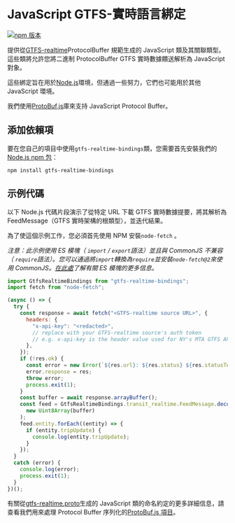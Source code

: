 # JavaScript GTFS-實時語言綁定

[![npm 版本](https://badge.fury.io/js/gtfs-realtime-bindings.svg)](http://badge.fury.io/js/gtfs-realtime-bindings)

提供從[GTFS-realtime](https://github.com/google/transit/tree/master/gtfs-realtime)ProtocolBuffer 規範生成的 JavaScript 類及其關聯類型。這些類將允許您將二進制 ProtocolBuffer GTFS 實時數據饋送解析為 JavaScript 對象。

這些綁定旨在用於[Node.js](http://nodejs.org/)環境，但通過一些努力，它們也可能用於其他 JavaScript 環境。

我們使用[ProtoBuf.js](https://github.com/dcodeIO/ProtoBuf.js)庫來支持 JavaScript Protocol Buffer。

## 添加依賴項

要在您自己的項目中使用`gtfs-realtime-bindings`類，您需要首先安裝我們的[Node.js npm 包](https://www.npmjs.com/package/gtfs-realtime-bindings)：

    npm install gtfs-realtime-bindings

## 示例代碼

以下 Node.js 代碼片段演示了從特定 URL 下載 GTFS 實時數據提要，將其解析為 FeedMessage（GTFS 實時架構的根類型），並迭代結果。

為了使這個示例工作，您必須首先使用 NPM 安裝`node-fetch` 。

_注意：此示例使用 ES 模塊（ `import` / `export`語法）並且與 CommonJS 不兼容（ `require`語法）。您可以通過將`import`轉換為`require`並安裝`node-fetch@2`來使用 CommonJS。[在此處](https://nodejs.org/api/esm.html)了解有關 ES 模塊的更多信息。_

```javascript
import GtfsRealtimeBindings from "gtfs-realtime-bindings";
import fetch from "node-fetch";

(async () => {
  try {
    const response = await fetch("<GTFS-realtime source URL>", {
      headers: {
        "x-api-key": "<redacted>",
        // replace with your GTFS-realtime source's auth token
        // e.g. x-api-key is the header value used for NY's MTA GTFS APIs
      },
    });
    if (!res.ok) {
      const error = new Error(`${res.url}: ${res.status} ${res.statusText}`);
      error.response = res;
      throw error;
      process.exit(1);
    }
    const buffer = await response.arrayBuffer();
    const feed = GtfsRealtimeBindings.transit_realtime.FeedMessage.decode(
      new Uint8Array(buffer)
    );
    feed.entity.forEach((entity) => {
      if (entity.tripUpdate) {
        console.log(entity.tripUpdate);
      }
    });
  }
  catch (error) {
    console.log(error);
    process.exit(1);
  }
})();
```

有關從[gtfs-realtime.proto](https://github.com/google/transit/blob/master/gtfs-realtime/proto/gtfs-realtime.proto)生成的 JavaScript 類的命名約定的更多詳細信息，請查看我們用來處理 Protocol Buffer 序列化的[ProtoBuf.js 項目](https://github.com/dcodeIO/ProtoBuf.js/wiki)。
